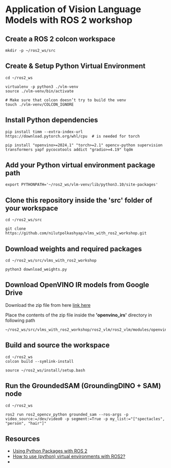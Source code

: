 # Application of Vision Language Models with ROS 2 workshop

## Create a ROS 2 colcon workspace

```
mkdir -p ~/ros2_ws/src
```

## Create & Setup Python Virtual Environment 
```
cd ~/ros2_ws

virtualenv -p python3 ./vlm-venv                      
source ./vlm-venv/bin/activate

# Make sure that colcon doesn’t try to build the venv
touch ./vlm-venv/COLCON_IGNORE        
```

## Install Python dependencies
```
pip install timm --extra-index-url https://download.pytorch.org/whl/cpu  # is needed for torch

pip install "openvino>=2024.1" "torch>=2.1" opencv-python supervision transformers yapf pycocotools addict "gradio>=4.19" tqdm
```

## Add your Python virtual environment package path 
```
export PYTHONPATH='~/ros2_ws/vlm-venv/lib/python3.10/site-packages'
```

## Clone this repository inside the 'src' folder of your workspace
```
cd ~/ros2_ws/src

git clone https://github.com/nilutpolkashyap/vlms_with_ros2_workshop.git
```

## Download weights and required packages
```
cd ~/ros2_ws/src/vlms_with_ros2_workshop

python3 download_weights.py
```

## Download OpenVINO IR models from Google Drive

Download the zip file from here [link here]()

Place the contents of the zip file inside the **'openvino_irs'** directory in following path

```
~/ros2_ws/src/vlms_with_ros2_workshop/ros2_vlm/ros2_vlm/modules/openvino_irs
```

## Build and source the workspace 
```
cd ~/ros2_ws
colcon build --symlink-install

source ~/ros2_ws/install/setup.bash
```

## Run the GroundedSAM (GroundingDINO + SAM)  node
```
cd ~/ros2_ws

ros2 run ros2_opencv_python grounded_sam --ros-args -p video_source:=/dev/video0 -p segment:=True -p my_list:="["spectacles", "person", "hair"]"
```

## Resources
- [Using Python Packages with ROS 2](https://docs.ros.org/en/humble/How-To-Guides/Using-Python-Packages.html)
- [How to use (python) virtual environments with ROS2?
](https://answers.ros.org/question/371083/how-to-use-python-virtual-environments-with-ros2/)
- 
